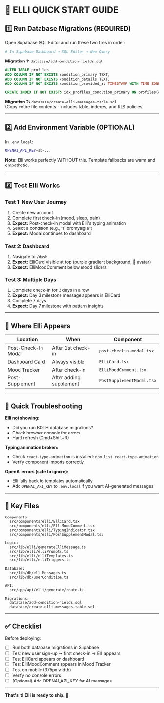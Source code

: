 # 🚀 ELLI QUICK START GUIDE

## 1️⃣ Run Database Migrations (REQUIRED)

Open Supabase SQL Editor and run these two files in order:

```bash
# In Supabase Dashboard → SQL Editor → New Query
```

**Migration 1:** `database/add-condition-fields.sql`
```sql
ALTER TABLE profiles 
ADD COLUMN IF NOT EXISTS condition_primary TEXT,
ADD COLUMN IF NOT EXISTS condition_details TEXT,
ADD COLUMN IF NOT EXISTS condition_provided_at TIMESTAMP WITH TIME ZONE;

CREATE INDEX IF NOT EXISTS idx_profiles_condition_primary ON profiles(condition_primary);
```

**Migration 2:** `database/create-elli-messages-table.sql`  
(Copy entire file contents - includes table, indexes, and RLS policies)

---

## 2️⃣ Add Environment Variable (OPTIONAL)

In `.env.local`:
```bash
OPENAI_API_KEY=sk-...
```

**Note:** Elli works perfectly WITHOUT this. Template fallbacks are warm and empathetic.

---

## 3️⃣ Test Elli Works

### Test 1: New User Journey
1. Create new account
2. Complete first check-in (mood, sleep, pain)
3. **Expect:** Post-check-in modal with Elli's typing animation
4. Select a condition (e.g., "Fibromyalgia")
5. **Expect:** Modal continues to dashboard

### Test 2: Dashboard
1. Navigate to `/dash`
2. **Expect:** ElliCard visible at top (purple gradient background, 💙 avatar)
3. **Expect:** ElliMoodComment below mood sliders

### Test 3: Multiple Days
1. Complete check-in for 3 days in a row
2. **Expect:** Day 3 milestone message appears in ElliCard
3. Complete 7 days
4. **Expect:** Day 7 milestone with pattern insights

---

## 🎯 Where Elli Appears

| Location | When | Component |
|----------|------|-----------|
| Post-Check-In Modal | After 1st check-in | `post-checkin-modal.tsx` |
| Dashboard Card | Always visible | `ElliCard.tsx` |
| Mood Tracker | After check-in | `ElliMoodComment.tsx` |
| Post-Supplement | After adding supplement | `PostSupplementModal.tsx` |

---

## 🐛 Quick Troubleshooting

**Elli not showing:**
- Did you run BOTH database migrations?
- Check browser console for errors
- Hard refresh (Cmd+Shift+R)

**Typing animation broken:**
- Check `react-type-animation` is installed: `npm list react-type-animation`
- Verify component imports correctly

**OpenAI errors (safe to ignore):**
- Elli falls back to templates automatically
- Add `OPENAI_API_KEY` to `.env.local` if you want AI-generated messages

---

## 📁 Key Files

```
Components:
  src/components/elli/ElliCard.tsx
  src/components/elli/ElliMoodComment.tsx
  src/components/elli/TypingIndicator.tsx
  src/components/elli/PostSupplementModal.tsx

Logic:
  src/lib/elli/generateElliMessage.ts
  src/lib/elli/elliPrompts.ts
  src/lib/elli/elliTemplates.ts
  src/lib/elli/elliTriggers.ts

Database:
  src/lib/db/elliMessages.ts
  src/lib/db/userCondition.ts

API:
  src/app/api/elli/generate/route.ts

Migrations:
  database/add-condition-fields.sql
  database/create-elli-messages-table.sql
```

---

## ✅ Checklist

Before deploying:

- [ ] Run both database migrations in Supabase
- [ ] Test new user sign-up → first check-in → Elli appears
- [ ] Test ElliCard appears on dashboard
- [ ] Test ElliMoodComment appears in Mood Tracker
- [ ] Test on mobile (375px width)
- [ ] Verify no console errors
- [ ] (Optional) Add OPENAI_API_KEY for AI messages

---

**That's it! Elli is ready to ship. 💙**

